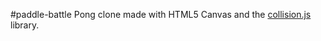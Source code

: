 #paddle-battle
Pong clone made with HTML5 Canvas and the [collision.js](http://www.collisionjs.org) library.
